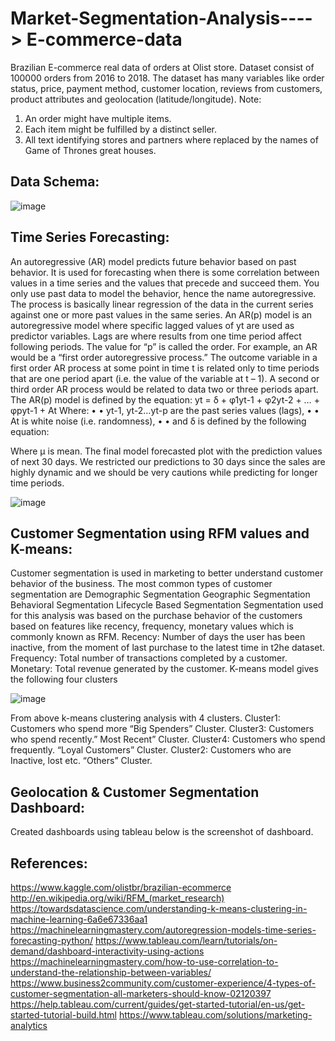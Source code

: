 # Market-Segmentation-Analysis----> E-commerce-data

Brazilian E-commerce real data of orders at Olist store. Dataset consist of 100000 orders from 2016 to 2018. The dataset has many variables like order status, price, payment method, customer location, reviews from customers, product attributes and geolocation (latitude/longitude). 
Note:
1.	An order might have multiple items.
2.	Each item might be fulfilled by a distinct seller.
3.	All text identifying stores and partners where replaced by the names of Game of Thrones great houses.

## Data Schema:
 
![image](https://user-images.githubusercontent.com/54416525/89240188-62be4180-d5c9-11ea-9fc1-aa3802e475b7.png)

## Time Series Forecasting:
An autoregressive (AR) model predicts future behavior based on past behavior. It is used for forecasting when there is some correlation between values in a time series and the values that precede and succeed them. You only use past data to model the behavior, hence the name autoregressive. The process is basically linear regression of the data in the current series against one or more past values in the same series. 
An AR(p) model is an autoregressive model where specific lagged values of yt are used as predictor variables. Lags are where results from one time period affect following periods. 
The value for “p” is called the order. For example, an AR would be a “first order autoregressive process.” The outcome variable in a first order AR process at some point in time t is related only to time periods that are one period apart (i.e. the value of the variable at t – 1). A second or third order AR process would be related to data two or three periods apart. 
The AR(p) model is defined by the equation: 
yt = δ + φ1yt-1 + φ2yt-2 + … + φpyt-1 + At 
Where: 
•	• yt-1, yt-2…yt-p are the past series values (lags), 
•	• At is white noise (i.e. randomness), 
•	• and δ is defined by the following equation: 

Where μ is mean.
The final model forecasted plot with the prediction values of next 30 days. We restricted our predictions to 30 days since the sales are highly dynamic and we should be very cautions while predicting for longer time periods.

![image](https://user-images.githubusercontent.com/54416525/89240299-ba5cad00-d5c9-11ea-8e8b-7a23a2d0c892.png)
 
## Customer Segmentation using RFM values and K-means:
Customer segmentation is used in marketing to better understand customer behavior of the business. The most common types of customer segmentation are 
Demographic Segmentation 
Geographic Segmentation 
Behavioral Segmentation 
Lifecycle Based Segmentation 
Segmentation used for this analysis was based on the purchase behavior of the customers based on features like recency, frequency, monetary values which is commonly known as RFM. 
Recency: Number of days the user has been inactive, from the moment of last purchase to the latest time in t2he dataset. 
Frequency: Total number of transactions completed by a customer. 
Monetary: Total revenue generated by the customer.
K-means model gives the following four clusters 
 
![image](https://user-images.githubusercontent.com/54416525/89240360-e2e4a700-d5c9-11ea-9c4a-9a545ed773c3.png)

From above k-means clustering analysis with 4 clusters. 
Cluster1: Customers who spend more “Big Spenders” Cluster. 
Cluster3: Customers who spend recently.” Most Recent” Cluster.
Cluster4: Customers who spend frequently. “Loyal Customers” Cluster. 
Cluster2: Customers who are Inactive, lost etc. “Others” Cluster.


## Geolocation & Customer Segmentation Dashboard:
Created dashboards using tableau below is the screenshot of dashboard. 
 
 
## References:
https://www.kaggle.com/olistbr/brazilian-ecommerce
http://en.wikipedia.org/wiki/RFM_(market_research)
https://towardsdatascience.com/understanding-k-means-clustering-in-machine-learning-6a6e67336aa1 
https://machinelearningmastery.com/autoregression-models-time-series-forecasting-python/ 
https://www.tableau.com/learn/tutorials/on-demand/dashboard-interactivity-using-actions 
https://machinelearningmastery.com/how-to-use-correlation-to-understand-the-relationship-between-variables/
https://www.business2community.com/customer-experience/4-types-of-customer-segmentation-all-marketers-should-know-02120397 
https://help.tableau.com/current/guides/get-started-tutorial/en-us/get-started-tutorial-build.html 
https://www.tableau.com/solutions/marketing-analytics


